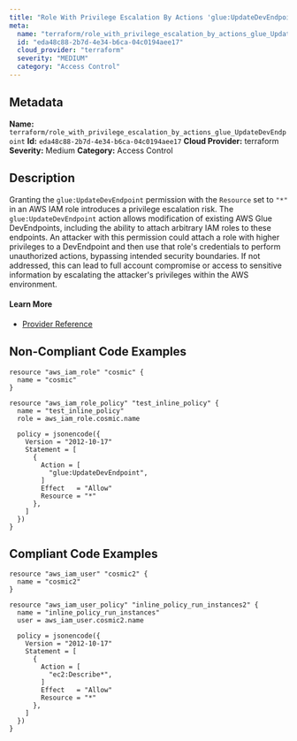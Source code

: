 ```yaml
---
title: "Role With Privilege Escalation By Actions 'glue:UpdateDevEndpoint'"
meta:
  name: "terraform/role_with_privilege_escalation_by_actions_glue_UpdateDevEndpoint"
  id: "eda48c88-2b7d-4e34-b6ca-04c0194aee17"
  cloud_provider: "terraform"
  severity: "MEDIUM"
  category: "Access Control"
---
```

## Metadata
**Name:** `terraform/role_with_privilege_escalation_by_actions_glue_UpdateDevEndpoint`
**Id:** `eda48c88-2b7d-4e34-b6ca-04c0194aee17`
**Cloud Provider:** terraform
**Severity:** Medium
**Category:** Access Control
## Description
Granting the `glue:UpdateDevEndpoint` permission with the `Resource` set to `"*"` in an AWS IAM role introduces a privilege escalation risk. The `glue:UpdateDevEndpoint` action allows modification of existing AWS Glue DevEndpoints, including the ability to attach arbitrary IAM roles to these endpoints. An attacker with this permission could attach a role with higher privileges to a DevEndpoint and then use that role's credentials to perform unauthorized actions, bypassing intended security boundaries. If not addressed, this can lead to full account compromise or access to sensitive information by escalating the attacker's privileges within the AWS environment.

#### Learn More

 - [Provider Reference](https://registry.terraform.io/providers/hashicorp/aws/latest/docs/resources/iam_role_policy#policy)

## Non-Compliant Code Examples
```aws
resource "aws_iam_role" "cosmic" {
  name = "cosmic"
}

resource "aws_iam_role_policy" "test_inline_policy" {
  name = "test_inline_policy"
  role = aws_iam_role.cosmic.name

  policy = jsonencode({
    Version = "2012-10-17"
    Statement = [
      {
        Action = [
          "glue:UpdateDevEndpoint",
        ]
        Effect   = "Allow"
        Resource = "*"
      },
    ]
  })
}

```

## Compliant Code Examples
```aws
resource "aws_iam_user" "cosmic2" {
  name = "cosmic2"
}

resource "aws_iam_user_policy" "inline_policy_run_instances2" {
  name = "inline_policy_run_instances"
  user = aws_iam_user.cosmic2.name

  policy = jsonencode({
    Version = "2012-10-17"
    Statement = [
      {
        Action = [
          "ec2:Describe*",
        ]
        Effect   = "Allow"
        Resource = "*"
      },
    ]
  })
}

```